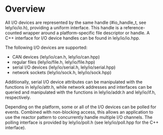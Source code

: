 Overview
========

All I/O devices are represented by the same handle (#io_handle_t,
see lely/io/io.h), providing a uniform interface. This handle is a
reference-counted wrapper around a platform-specific file descriptor or handle.
A C++ interface for I/O device handles can be found in lely/io/io.hpp.

The following I/O devices are supported:
- CAN devices (lely/io/can.h, lely/io/can.hpp)
- regular files (lely/io/file.h, lely/io/file.hpp)
- serial I/O devices (lely/io/serial.h, lely/io/serial.hpp)
- network sockets (lely/io/sock.h, lely/io/sock.hpp)

Additionally, serial I/O device attributes can be manipulated with the functions
in lely/io/attr.h, while network addresses and interfaces can be queried and
manipulated with the functions in lely/io/addr.h and lely/io/if.h, respectively.

Depending on the platform, some or all of the I/O devices can be polled for
events. Combined with non-blocking access, this allows an application to use the
reactor pattern to concurrently handle multiple I/O channels. The polling
interface is provided by lely/io/poll.h (see lely/io/poll.hpp for the C++
interface).

